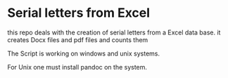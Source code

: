 # Serial letters from Excel

this repo deals with the creation of serial letters from a Excel data base.
it creates Docx files and pdf files and counts them

The Script is working on windows and unix systems.

For Unix one must install pandoc on the system.
